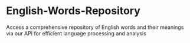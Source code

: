 # English-Words-Repository
Access a comprehensive repository of English words and their meanings via our API for efficient language processing and analysis
